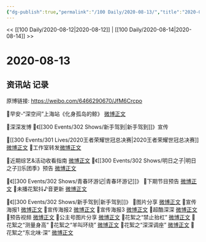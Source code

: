 ```yaml
---
{"dg-publish":true,"permalink":"/100 Daily/2020-08-13/","title":"2020-08-13","created":"2023-04-07T11:42:25.089+08:00","updated":"2023-04-10T14:00:28.128+08:00"}
---
```



<< [[100 Daily/2020-08-12\|2020-08-12]] | [[100 Daily/2020-08-14\|2020-08-14]] >>

# 2020-08-13

## 资讯站 记录

原博链接: https://weibo.com/6466290670/JfM6Crcpo

🌟早安-“深空间”上海站《化身孤岛的鲸》
[微博正文](https://m.weibo.cn/6466290670/4537374208691807)

🌟深深发博
🌱《[[300 Events/302 Shows/新手驾到\|新手驾到]]》宣传[](https://m.weibo.cn/1736988591/4537564449218003)

🌱[[300 Events/301 Lives/2020王者荣耀世冠总决赛\|2020王者荣耀世冠总决赛]] [微博正文](https://m.weibo.cn/6466290670/4537431842095160)
🌟工作室转发[微博正文](https://m.weibo.cn/6466290670/4537627301119154)

🌟近期综艺&活动收看指南 [微博正文](https://m.weibo.cn/6466290670/4537414322495095)
🌟《[[300 Events/302 Shows/明日之子\|明日之子]]乐团季》预告 [微博正文](https://m.weibo.cn/6466290670/4537435277493945)

🌟《[[300 Events/302 Shows/青春环游记\|青春环游记]]》
🌱下期节目预告 [微博正文](https://m.weibo.cn/6466290670/4537461935705569)
🌱未播花絮抖♪音更新 [微博正文](https://m.weibo.cn/6466290670/4537548854788484)

🌟《[[300 Events/302 Shows/新手驾到\|新手驾到]]》
🌱图片分享 [微博正文](https://m.weibo.cn/6466290670/4537406403907312)
🌱宣传海报1 [微博正文](https://m.weibo.cn/6466290670/4537416231424056)
🌱宣传海报2 [微博正文](https://m.weibo.cn/6466290670/4537435150886593)
🌱宣传海报3 [微博正文](https://m.weibo.cn/6466290670/4537515682562887)
🌱超酷深深 [微博正文](https://m.weibo.cn/6466290670/4537500016316082)
🌱预告视频 [微博正文](https://m.weibo.cn/6466290670/4537547876733975)
🌱公主号图片分享 [微博正文](https://m.weibo.cn/6466290670/4537561852936252)
🌱花絮之“禁止抬杠” [微博正文](https://m.weibo.cn/6466290670/4537588957055533)
🌱花絮之“测量身高”[](https://m.weibo.cn/1638629382/4537588377457402)
🌱花絮之“羊叫环绕” [微博正文](https://m.weibo.cn/6466290670/4537605746598648)
🌱花絮之“深深调座” [微博正文](https://m.weibo.cn/6466290670/4537606325151647)
🌱花絮之“东北味·深” [微博正文](https://m.weibo.cn/6466290670/4537606026560831)

